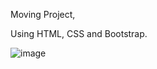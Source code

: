 Moving Project,

Using HTML, CSS and Bootstrap.

![image](https://github.com/daleskinz/Move-it/assets/141495352/6c9207ce-e6f4-4f96-8763-a714ef553c4b)
